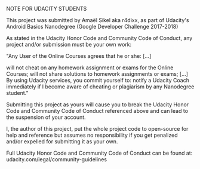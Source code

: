 NOTE FOR UDACITY STUDENTS

This project was submitted by Amaël Sikel aka r4dixx, as part of Udacity's Android Basics Nanodegree (Google Developer Challenge 2017-2018)

As stated in the Udacity Honor Code and Community Code of Conduct, any project and/or submission must be your own work:

"Any User of the Online Courses agrees that he or she: [...]

will not cheat on any homework assignment or exams for the Online Courses;
will not share solutions to homework assignments or exams; [...] By using Udacity services, you commit yourself to:
notify a Udacity Coach immediately if I become aware of cheating or plagiarism by any Nanodegree student."

Submitting this project as yours will cause you to break the Udacity Honor Code and Community Code of Conduct referenced above and can lead to the suspension of your account.

I, the author of this project, put the whole project code to open-source for help and reference but assumes no responsibility if you get penalized and/or expelled for submitting it as your own.

Full Udacity Honor Code and Community Code of Conduct can be found at: 
udacity.com/legal/community-guidelines
